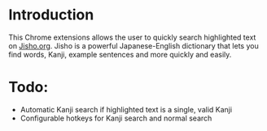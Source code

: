 # Introduction
This Chrome extensions allows the user to quickly search highlighted text on [Jisho.org](https://www.jisho.org/).
Jisho is a powerful Japanese-English dictionary that lets you find words, Kanji, example sentences and more quickly and easily.

# Todo:

* Automatic Kanji search if highlighted text is a single, valid Kanji
* Configurable hotkeys for Kanji search and normal search

